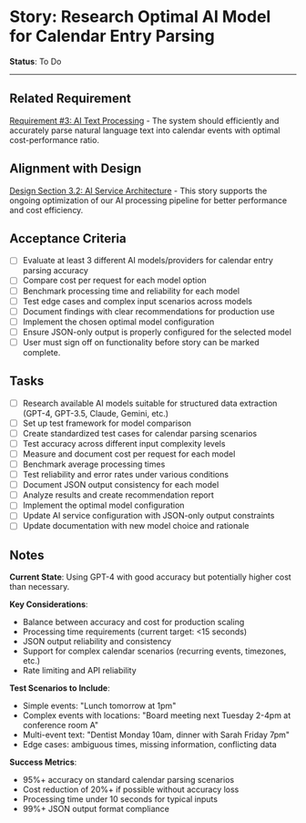 # Story: Research Optimal AI Model for Calendar Entry Parsing

**Status**: To Do

---

## Related Requirement

[Requirement #3: AI Text Processing](docs/requirements.md#ai-text-processing) - The system should efficiently and accurately parse natural language text into calendar events with optimal cost-performance ratio.

## Alignment with Design

[Design Section 3.2: AI Service Architecture](docs/design.md#ai-service-architecture) - This story supports the ongoing optimization of our AI processing pipeline for better performance and cost efficiency.

## Acceptance Criteria

- [ ] Evaluate at least 3 different AI models/providers for calendar entry parsing accuracy
- [ ] Compare cost per request for each model option
- [ ] Benchmark processing time and reliability for each model
- [ ] Test edge cases and complex input scenarios across models
- [ ] Document findings with clear recommendations for production use
- [ ] Implement the chosen optimal model configuration
- [ ] Ensure JSON-only output is properly configured for the selected model
- [ ] User must sign off on functionality before story can be marked complete.

## Tasks

- [ ] Research available AI models suitable for structured data extraction (GPT-4, GPT-3.5, Claude, Gemini, etc.)
- [ ] Set up test framework for model comparison
- [ ] Create standardized test cases for calendar parsing scenarios
- [ ] Test accuracy across different input complexity levels
- [ ] Measure and document cost per request for each model
- [ ] Benchmark average processing times
- [ ] Test reliability and error rates under various conditions
- [ ] Document JSON output consistency for each model
- [ ] Analyze results and create recommendation report
- [ ] Implement the optimal model configuration
- [ ] Update AI service configuration with JSON-only output constraints
- [ ] Update documentation with new model choice and rationale

## Notes

**Current State**: Using GPT-4 with good accuracy but potentially higher cost than necessary.

**Key Considerations**:

- Balance between accuracy and cost for production scaling
- Processing time requirements (current target: <15 seconds)
- JSON output reliability and consistency
- Support for complex calendar scenarios (recurring events, timezones, etc.)
- Rate limiting and API reliability

**Test Scenarios to Include**:

- Simple events: "Lunch tomorrow at 1pm"
- Complex events with locations: "Board meeting next Tuesday 2-4pm at conference room A"
- Multi-event text: "Dentist Monday 10am, dinner with Sarah Friday 7pm"
- Edge cases: ambiguous times, missing information, conflicting data

**Success Metrics**:

- 95%+ accuracy on standard calendar parsing scenarios
- Cost reduction of 20%+ if possible without accuracy loss
- Processing time under 10 seconds for typical inputs
- 99%+ JSON output format compliance
